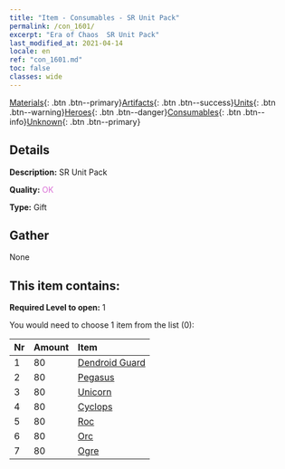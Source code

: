 ```yaml
---
title: "Item - Consumables - SR Unit Pack"
permalink: /con_1601/
excerpt: "Era of Chaos  SR Unit Pack"
last_modified_at: 2021-04-14
locale: en
ref: "con_1601.md"
toc: false
classes: wide
---
```

 [Materials](/Items/){: .btn .btn--primary}[Artifacts](/Items/Artifacts/){: .btn .btn--success}[Units](/Items/Units/){: .btn .btn--warning}[Heroes](/Items/Heroes/){: .btn .btn--danger}[Consumables](/Items/Consumables/){: .btn .btn--info}[Unknown](/Items/Unknown/){: .btn .btn--primary}

## Details
 **Description:** SR Unit Pack

 **Quality:** <span style="color: #DA70D6">OK</span>

 **Type:** Gift

## Gather

  None

## This item contains:

 **Required Level to open:** 1

 You would need to choose 1 item from the list (0):

  | Nr | Amount |     Item    |
  |:---|:-------|:------------|
  | 1 | 80 | [Dendroid Guard](/Items/unt_203/) | 
  | 2 | 80 | [Pegasus](/Items/unt_202/) | 
  | 3 | 80 | [Unicorn](/Items/unt_204/) | 
  | 4 | 80 | [Cyclops](/Items/unt_222/) | 
  | 5 | 80 | [Roc](/Items/unt_221/) | 
  | 6 | 80 | [Orc](/Items/unt_219/) | 
  | 7 | 80 | [Ogre](/Items/unt_220/) | 
